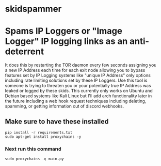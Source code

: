 # skidspammer
# Spams IP Loggers or "Image Logger" IP logging links as an anti-deterrent

It does this by restarting the TOR daemon every few seconds assigning you a new IP Address each time for each exit node allowing you to bypass features set by IP Logging systems like "unique IP Address" only options including rate limiting solutions set by these IP Loggers. Use this tool is someone is trying to threaten you or your potentially true IP Address was leaked or logged by these skids. This currently only works on Ubuntu and Debian based systems like Kali Linux but I'll add arch functionality later in the future including a web hook request techniques including deleting, spamming, or getting information out of discord webhooks.

## Make sure to have these installed

```
pip install -r requirements.txt
sudo apt-get install proxychains -y
```
### Next run this command

```
sudo proxychains -q main.py
```

